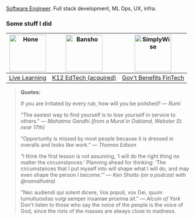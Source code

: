 [Software Engineer](https://cannabrava.co/). Full stack development, ML Ops, UX, infra.


### Some stuff I did

| <img src="https://hone.wpenginepowered.com/wp-content/uploads/Hone-Menu-Logo.svg" alt="Hone" width="100"> | <img src="https://res.cloudinary.com/mpc-cloud/image/upload/v1614294174/marcoscannabrava_github/logo_h6nlpl.png" alt="Bansho" width="100"> | <img src="https://res.cloudinary.com/mpc-cloud/image/upload/v1614295257/marcoscannabrava_github/sw_logo_i64an8.jpg" alt="SimplyWise" width="100"> |
|:---:|:---:|:---:|
| [Live Learning](https://www.honehq.com/) | [K12 EdTech (acquired)](https://medium.com/vcdium/goingvc-partners-why-we-invested-in-bansho-1bc4f51c75b7) | [Gov't Benefits FinTech](https://www.simplywise.com/) |



> **Quotes:**
> 
> If you are irritated by every rub, how will you be polished? — _Rumi_
> 
> "The easiest way to find yourself is to lose yourself in service to others." — _Mahatma Gandhi (from a Mural in Oakland, Webster St. near 17th)_
> 
> "Opportunity is missed by most people because it is dressed in overalls and looks like work." — _Thomas Edison_
> 
> “I think the first lesson is not assuming, ‘I will do the right thing no matter the circumstances.’ Planning ahead for thinking: ‘The circumstances that I put myself into will shape what I will do, and may even shape the person I become.'" — _Ken Shotts (on a podcast with @namalhotra)_
>
> "Nec audiendi qui solent dicere, Vox populi, vox Dei, quum tumultuositas vulgi semper insaniae proxima sit." — _Alcuin of York_
> Don't listen to those who say the voice of the people is the voice of God, since the riots of the masses are always close to madness.
